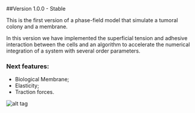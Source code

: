##Version 1.0.0 - Stable

This is the first version of a phase-field model that simulate a tumoral colony and a membrane.

In this version we have implemented the superficial tension and adhesive interaction between the cells and an algorithm to accelerate the numerical integration of a system with several order parameters.

### Next features:
 - Biological Membrane;
 - Elasticity;
 - Traction forces.

![alt tag](https://moreirasm.files.wordpress.com/2015/05/vid.gif?w=320)
